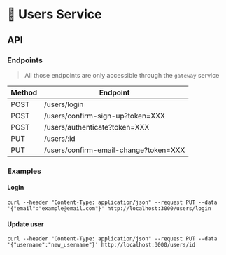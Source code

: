 # 👥 Users Service

## API

### Endpoints

> All those endpoints are only accessible through the `gateway` service

| Method | Endpoint                              |
| ------ | ------------------------------------- |
| POST   | /users/login                          |
| POST   | /users/confirm-sign-up?token=XXX      |
| POST   | /users/authenticate?token=XXX         |
| PUT    | /users/:id                            |
| PUT    | /users/confirm-email-change?token=XXX |

### Examples

#### Login

```
curl --header "Content-Type: application/json" --request PUT --data '{"email":"example@email.com"}' http://localhost:3000/users/login
```

#### Update user

```
curl --header "Content-Type: application/json" --request PUT --data '{"username":"new_username"}' http://localhost:3000/users/id
```

